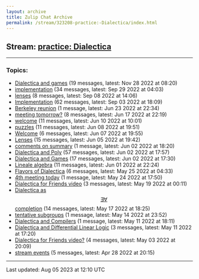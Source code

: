 ```yaml
---
layout: archive
title: Zulip Chat Archive
permalink: /stream/323208-practice:-Dialectica/index.html
---
```


## Stream: [practice: Dialectica](https://mattecapu.github.io/ct-zulip-archive/stream/323208-practice:-Dialectica/index.html)
---

### Topics:

* [Dialectica and games](topic/topic_Dialectica.20and.20games.html) (19 messages, latest: Nov 28 2022 at 08:20)
* [implementation](topic/topic_implementation.html) (34 messages, latest: Sep 29 2022 at 04:03)
* [lenses](topic/topic_lenses.html) (8 messages, latest: Sep 08 2022 at 14:06)
* [Implementation](topic/topic_Implementation.html) (62 messages, latest: Sep 03 2022 at 18:09)
* [Berkeley reunion](topic/topic_Berkeley.20reunion.html) (1 message, latest: Jun 23 2022 at 22:34)
* [meeting tomorrow?](topic/topic_meeting.20tomorrow.3F.html) (8 messages, latest: Jun 17 2022 at 22:19)
* [welcome](topic/topic_welcome.html) (11 messages, latest: Jun 10 2022 at 10:01)
* [puzzles](topic/topic_puzzles.html) (11 messages, latest: Jun 08 2022 at 19:51)
* [Welcome](topic/topic_Welcome.html) (6 messages, latest: Jun 07 2022 at 19:55)
* [Lenses](topic/topic_Lenses.html) (15 messages, latest: Jun 05 2022 at 19:42)
* [comments on summary](topic/topic_comments.20on.20summary.html) (1 message, latest: Jun 02 2022 at 18:20)
* [Dialectica and Poly](topic/topic_Dialectica.20and.20Poly.html) (57 messages, latest: Jun 02 2022 at 17:57)
* [Dialectica and Games](topic/topic_Dialectica.20and.20Games.html) (17 messages, latest: Jun 02 2022 at 17:30)
* [Lineale algebra](topic/topic_Lineale.20algebra.html) (11 messages, latest: Jun 01 2022 at 22:24)
* [Flavors of Dialectica](topic/topic_Flavors.20of.20Dialectica.html) (6 messages, latest: May 25 2022 at 04:33)
* [4th meeting today](topic/topic_4th.20meeting.20today.html) (1 message, latest: May 24 2022 at 17:50)
* [Dialectica for Friends video](topic/topic_Dialectica.20for.20Friends.20video.html) (3 messages, latest: May 19 2022 at 00:11)
* [Dialectica as $$\exists\forall$$ completion](topic/topic_Dialectica.20as.20.24.24.5Cexists.5Cforall.24.24.20completion.html) (14 messages, latest: May 17 2022 at 18:25)
* [tentative subgroups](topic/topic_tentative.20subgroups.html) (1 message, latest: May 14 2022 at 23:52)
* [Dialectica and Compilers](topic/topic_Dialectica.20and.20Compilers.html) (1 message, latest: May 11 2022 at 18:11)
* [Dialectica and Differential Linear Logic](topic/topic_Dialectica.20and.20Differential.20Linear.20Logic.html) (3 messages, latest: May 11 2022 at 17:20)
* [Dialectica for Friends video?](topic/topic_Dialectica.20for.20Friends.20video.3F.html) (4 messages, latest: May 03 2022 at 20:09)
* [stream events](topic/topic_stream.20events.html) (5 messages, latest: Apr 28 2022 at 20:15)

<hr><p>Last updated: Aug 05 2023 at 12:10 UTC</p>